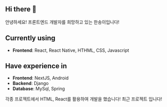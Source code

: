 ## Hi there 👋

안녕하세요! 프론트엔드 개발자를 희망하고 있는 한송이입니다!

## Currently using
- **Frontend**: React, React Native, HTHML, CSS, Javascript

## Have experience in
- **Frontend**: NextJS, Android
- **Backend**: Django
- **Database**: MySql, Spring

각종 프로젝트에서 HTML, React를 활용하여 개발을 했습니다!
최근 프로젝트 입니다!
<!--
**hansongy1/hansongy1** is a ✨ _special_ ✨ repository because its `README.md` (this file) appears on your GitHub profile.

Here are some ideas to get you started:

- 🔭 I’m currently working on ...
- 🌱 I’m currently learning ...
- 👯 I’m looking to collaborate on ...
- 🤔 I’m looking for help with ...
- 💬 Ask me about ...
- 📫 How to reach me: ...
- 😄 Pronouns: ...
- ⚡ Fun fact: ...
-->
